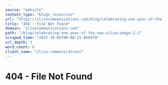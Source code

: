 ```yaml
---
source: "website"
content_type: "blogs_resources"
url: "https://slicecommunications.com/blog/celebrating-one-year-of-the-new-slice/image-1-2"
title: "404 - File Not Found"
domain: "slicecommunications.com"
path: "/blog/celebrating-one-year-of-the-new-slice/image-1-2"
scraped_time: "2025-10-05T00:08:25.066970"
url_depth: 3
word_count: 6
client_name: "slice-communications"
---
```


# 404 - File Not Found